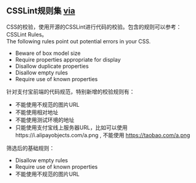 ## CSSLint规则集 [via](https://github.com/stubbornella/csslint/wiki/Rules#noahludev)
CSS的校验，使用开源的CSSLint进行代码的校验。包含的规则可以参考：CSSLint Rules。  
The following rules point out potential errors in your CSS.

- Beware of box model size
- Require properties appropriate for display
- Disallow duplicate properties
- Disallow empty rules
- Require use of known properties

针对支付宝前端的代码规范，特别新增的校验规则有：

- 不能使用不规范的图片URL
- 不能使用相对地址
- 不能使用测试环境的地址
- 只能使用支付宝线上服务器URL，比如可以使用https://i.alipayobjects.com/a.png , 不能使用 https://taobao.com/a.png


筛选后的基础规则：
- Disallow empty rules
- Require use of known properties
- 不能使用不规范的图片URL
